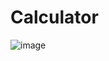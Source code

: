 # Calculator

![image](https://github.com/shashank-pd/Calculator/assets/110643754/c7609907-e515-4d5c-8332-4cc5dd23976b)
